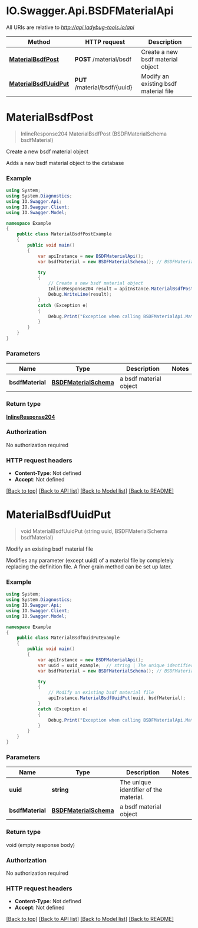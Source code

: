 # IO.Swagger.Api.BSDFMaterialApi

All URIs are relative to *http://api.ladybug-tools.io/api*

Method | HTTP request | Description
------------- | ------------- | -------------
[**MaterialBsdfPost**](BSDFMaterialApi.md#materialbsdfpost) | **POST** /material/bsdf | Create a new bsdf material object
[**MaterialBsdfUuidPut**](BSDFMaterialApi.md#materialbsdfuuidput) | **PUT** /material/bsdf/{uuid} | Modify an existing bsdf material file


<a name="materialbsdfpost"></a>
# **MaterialBsdfPost**
> InlineResponse204 MaterialBsdfPost (BSDFMaterialSchema bsdfMaterial)

Create a new bsdf material object

Adds a new bsdf material object to the database

### Example
```csharp
using System;
using System.Diagnostics;
using IO.Swagger.Api;
using IO.Swagger.Client;
using IO.Swagger.Model;

namespace Example
{
    public class MaterialBsdfPostExample
    {
        public void main()
        {
            var apiInstance = new BSDFMaterialApi();
            var bsdfMaterial = new BSDFMaterialSchema(); // BSDFMaterialSchema | a bsdf material object

            try
            {
                // Create a new bsdf material object
                InlineResponse204 result = apiInstance.MaterialBsdfPost(bsdfMaterial);
                Debug.WriteLine(result);
            }
            catch (Exception e)
            {
                Debug.Print("Exception when calling BSDFMaterialApi.MaterialBsdfPost: " + e.Message );
            }
        }
    }
}
```

### Parameters

Name | Type | Description  | Notes
------------- | ------------- | ------------- | -------------
 **bsdfMaterial** | [**BSDFMaterialSchema**](BSDFMaterialSchema.md)| a bsdf material object | 

### Return type

[**InlineResponse204**](InlineResponse204.md)

### Authorization

No authorization required

### HTTP request headers

 - **Content-Type**: Not defined
 - **Accept**: Not defined

[[Back to top]](#) [[Back to API list]](../README.md#documentation-for-api-endpoints) [[Back to Model list]](../README.md#documentation-for-models) [[Back to README]](../README.md)

<a name="materialbsdfuuidput"></a>
# **MaterialBsdfUuidPut**
> void MaterialBsdfUuidPut (string uuid, BSDFMaterialSchema bsdfMaterial)

Modify an existing bsdf material file

Modifies any parameter (except uuid) of a material file by completely replacing the definition file. A finer grain method can be set up later.

### Example
```csharp
using System;
using System.Diagnostics;
using IO.Swagger.Api;
using IO.Swagger.Client;
using IO.Swagger.Model;

namespace Example
{
    public class MaterialBsdfUuidPutExample
    {
        public void main()
        {
            var apiInstance = new BSDFMaterialApi();
            var uuid = uuid_example;  // string | The unique identifier of the material.
            var bsdfMaterial = new BSDFMaterialSchema(); // BSDFMaterialSchema | a bsdf material object

            try
            {
                // Modify an existing bsdf material file
                apiInstance.MaterialBsdfUuidPut(uuid, bsdfMaterial);
            }
            catch (Exception e)
            {
                Debug.Print("Exception when calling BSDFMaterialApi.MaterialBsdfUuidPut: " + e.Message );
            }
        }
    }
}
```

### Parameters

Name | Type | Description  | Notes
------------- | ------------- | ------------- | -------------
 **uuid** | **string**| The unique identifier of the material. | 
 **bsdfMaterial** | [**BSDFMaterialSchema**](BSDFMaterialSchema.md)| a bsdf material object | 

### Return type

void (empty response body)

### Authorization

No authorization required

### HTTP request headers

 - **Content-Type**: Not defined
 - **Accept**: Not defined

[[Back to top]](#) [[Back to API list]](../README.md#documentation-for-api-endpoints) [[Back to Model list]](../README.md#documentation-for-models) [[Back to README]](../README.md)

